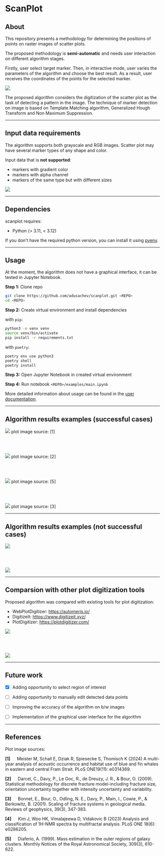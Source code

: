 # ScanPlot

## About

This repository presents a methodology for determining the positions of points on raster images of scatter plots.


The proposed methodology is **semi-automatic** and needs user interaction on different algorithm stages.


Firstly, user select target marker. Then, in interactive mode, user varies the parameters of the algorithm and choose the best result.
As a result, user receives the coordinates of the points for the selected marker.


![](./docs/images/interaction.gif)



The proposed algorithm considers the digitization of the scatter plot as the task of detecting a pattern in the image.
The technique of marker detection on image is based on Template Matching algorithm, Generalized Hough Transform and Non Maximum Suppression.




---

## Input data requirements


The algorithm supports both grayscale and RGB images.
Scatter plot may have several marker types of any shape and color.


Input data that is **not supported**:
- markers with gradient color
- markers with alpha channel
- markers of the same type but with different sizes


![](./docs/images/data_requirements.png)

---

## Dependencies

scanplot requires:
- Python (> 3.11, < 3.12)


If you don't have the required python version, you can install it using [pyenv](https://github.com/pyenv/pyenv).


---

## Usage

At the moment, the algorithm does not have a graphical interface, it can be tested in Jupyter Notebook.

**Step 1:** Clone repo
```sh
git clone https://github.com/adusachev/scanplot.git <REPO>
cd <REPO>
```

**Step 2:** Create virtual environment and install dependencies

with `pip`:
```sh
python3 -m venv venv
source venv/bin/activate
pip install -r requirements.txt
```
with `poetry`:
```sh
poetry env use python3
poetry shell
poetry install
```

**Step 3:** Open Jupyter Notebook in created virtual environment

**Step 4:** Run notebook `<REPO>/examples/main.ipynb`

More detailed information about usage can be found in the [user documentation](https://github.com/adusachev/scanplot/blob/master/docs/user_manual.md).

---

## Algorithm results examples (successful cases)


![](./docs/images/algorithm_results_examples_plot_84.png)
plot image source: [1]

<br/><br/>

![](./docs/images/algorithm_results_examples_plot_67.png)
plot image source: [2]


<br/><br/>

![](./docs/images/algorithm_results_examples_plot_107.png)
plot image source: [5]

<br/><br/>

![](./docs/images/algorithm_results_examples_plot_22.png)
plot image source: [3]

---

## Algorithm results examples (not successful cases)



![](./docs/images/algorithm_results_examples_plot_62.png)


<br/><br/>


![](./docs/images/algorithm_results_examples_plot_96.png)








---

## Comparsion with other plot digitization tools

 

Proposed algorithm was compared with existing tools for plot digitization:
- WebPlotDigitizer: https://automeris.io/
- DigitizeIt: https://www.digitizeit.xyz/
- PlotDigitizer: https://plotdigitizer.com/


![](./docs/images/comparsion_1.png)

<br/><br/>

![](./docs/images/comparsion_2.png)



---


## Future work

- [x] Adding opportunity to select region of interest
- [ ] Adding opportunity to manually edit detected data points
- [ ] Improving the accuracy of the algorithm on b/w images
- [ ] Implementation of the graphical user interface for the algorithm


---

## References

Plot image sources:


**[1]** &emsp; Meister M, Schall E, Dziak R, Spiesecke S, Thomisch K (2024) A multi-year analysis of acoustic occurrence and habitat use of blue and fin whales in eastern and central Fram Strait. PLoS ONE19(11): e0314369.

**[2]** &emsp; Darcel, C., Davy, P., Le Goc, R., de Dreuzy, J. R., &   Bour, O. (2009). Statistical methodology for discrete fracture model-including fracture size, orientation uncertainty together with intensity uncertainty and variability. 


**[3]** &emsp; Bonnet, E., Bour, O., Odling, N. E., Davy, P., Main, I., Cowie, P., & Berkowitz, B. (2001). Scaling of fracture systems in geological media. Reviews of geophysics, 39(3), 347-383.

**[4]** &emsp; Kim J, Woo HK, Vimalajeewa D, Vidakovic B (2023) Analysis and classification of 1H-NMR spectra by multifractal analysis. PLoS ONE 18(6): e0286205.

**[5]** &emsp; Diaferio, A. (1999). Mass estimation in the outer regions of galaxy clusters. Monthly Notices of the Royal Astronomical Society, 309(3), 610-622.
